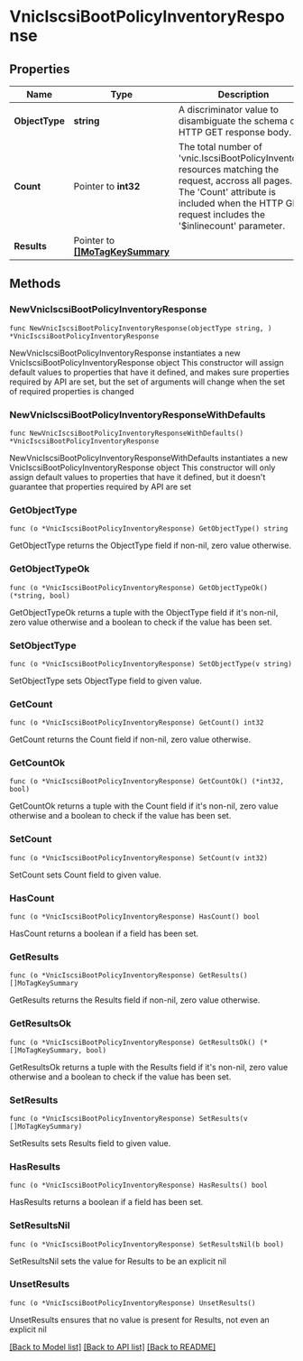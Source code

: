# VnicIscsiBootPolicyInventoryResponse

## Properties

Name | Type | Description | Notes
------------ | ------------- | ------------- | -------------
**ObjectType** | **string** | A discriminator value to disambiguate the schema of a HTTP GET response body. | 
**Count** | Pointer to **int32** | The total number of &#39;vnic.IscsiBootPolicyInventory&#39; resources matching the request, accross all pages. The &#39;Count&#39; attribute is included when the HTTP GET request includes the &#39;$inlinecount&#39; parameter. | [optional] 
**Results** | Pointer to [**[]MoTagKeySummary**](MoTagKeySummary.md) |  | [optional] 

## Methods

### NewVnicIscsiBootPolicyInventoryResponse

`func NewVnicIscsiBootPolicyInventoryResponse(objectType string, ) *VnicIscsiBootPolicyInventoryResponse`

NewVnicIscsiBootPolicyInventoryResponse instantiates a new VnicIscsiBootPolicyInventoryResponse object
This constructor will assign default values to properties that have it defined,
and makes sure properties required by API are set, but the set of arguments
will change when the set of required properties is changed

### NewVnicIscsiBootPolicyInventoryResponseWithDefaults

`func NewVnicIscsiBootPolicyInventoryResponseWithDefaults() *VnicIscsiBootPolicyInventoryResponse`

NewVnicIscsiBootPolicyInventoryResponseWithDefaults instantiates a new VnicIscsiBootPolicyInventoryResponse object
This constructor will only assign default values to properties that have it defined,
but it doesn't guarantee that properties required by API are set

### GetObjectType

`func (o *VnicIscsiBootPolicyInventoryResponse) GetObjectType() string`

GetObjectType returns the ObjectType field if non-nil, zero value otherwise.

### GetObjectTypeOk

`func (o *VnicIscsiBootPolicyInventoryResponse) GetObjectTypeOk() (*string, bool)`

GetObjectTypeOk returns a tuple with the ObjectType field if it's non-nil, zero value otherwise
and a boolean to check if the value has been set.

### SetObjectType

`func (o *VnicIscsiBootPolicyInventoryResponse) SetObjectType(v string)`

SetObjectType sets ObjectType field to given value.


### GetCount

`func (o *VnicIscsiBootPolicyInventoryResponse) GetCount() int32`

GetCount returns the Count field if non-nil, zero value otherwise.

### GetCountOk

`func (o *VnicIscsiBootPolicyInventoryResponse) GetCountOk() (*int32, bool)`

GetCountOk returns a tuple with the Count field if it's non-nil, zero value otherwise
and a boolean to check if the value has been set.

### SetCount

`func (o *VnicIscsiBootPolicyInventoryResponse) SetCount(v int32)`

SetCount sets Count field to given value.

### HasCount

`func (o *VnicIscsiBootPolicyInventoryResponse) HasCount() bool`

HasCount returns a boolean if a field has been set.

### GetResults

`func (o *VnicIscsiBootPolicyInventoryResponse) GetResults() []MoTagKeySummary`

GetResults returns the Results field if non-nil, zero value otherwise.

### GetResultsOk

`func (o *VnicIscsiBootPolicyInventoryResponse) GetResultsOk() (*[]MoTagKeySummary, bool)`

GetResultsOk returns a tuple with the Results field if it's non-nil, zero value otherwise
and a boolean to check if the value has been set.

### SetResults

`func (o *VnicIscsiBootPolicyInventoryResponse) SetResults(v []MoTagKeySummary)`

SetResults sets Results field to given value.

### HasResults

`func (o *VnicIscsiBootPolicyInventoryResponse) HasResults() bool`

HasResults returns a boolean if a field has been set.

### SetResultsNil

`func (o *VnicIscsiBootPolicyInventoryResponse) SetResultsNil(b bool)`

 SetResultsNil sets the value for Results to be an explicit nil

### UnsetResults
`func (o *VnicIscsiBootPolicyInventoryResponse) UnsetResults()`

UnsetResults ensures that no value is present for Results, not even an explicit nil

[[Back to Model list]](../README.md#documentation-for-models) [[Back to API list]](../README.md#documentation-for-api-endpoints) [[Back to README]](../README.md)


